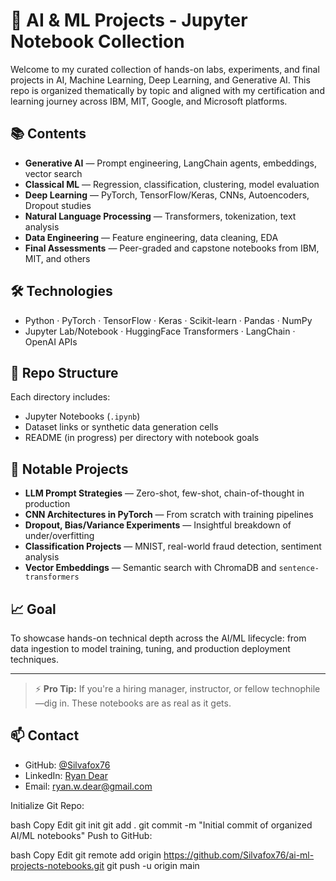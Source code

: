 # 🧠 AI & ML Projects - Jupyter Notebook Collection

Welcome to my curated collection of hands-on labs, experiments, and final projects in AI, Machine Learning, Deep Learning, and Generative AI. This repo is organized thematically by topic and aligned with my certification and learning journey across IBM, MIT, Google, and Microsoft platforms.

## 📚 Contents

- **Generative AI** — Prompt engineering, LangChain agents, embeddings, vector search
- **Classical ML** — Regression, classification, clustering, model evaluation
- **Deep Learning** — PyTorch, TensorFlow/Keras, CNNs, Autoencoders, Dropout studies
- **Natural Language Processing** — Transformers, tokenization, text analysis
- **Data Engineering** — Feature engineering, data cleaning, EDA
- **Final Assessments** — Peer-graded and capstone notebooks from IBM, MIT, and others

## 🛠️ Technologies

- Python · PyTorch · TensorFlow · Keras · Scikit-learn · Pandas · NumPy  
- Jupyter Lab/Notebook · HuggingFace Transformers · LangChain · OpenAI APIs

## 🧩 Repo Structure

Each directory includes:
- Jupyter Notebooks (`.ipynb`)
- Dataset links or synthetic data generation cells
- README (in progress) per directory with notebook goals

## 🤖 Notable Projects

- **LLM Prompt Strategies** — Zero-shot, few-shot, chain-of-thought in production
- **CNN Architectures in PyTorch** — From scratch with training pipelines
- **Dropout, Bias/Variance Experiments** — Insightful breakdown of under/overfitting
- **Classification Projects** — MNIST, real-world fraud detection, sentiment analysis
- **Vector Embeddings** — Semantic search with ChromaDB and `sentence-transformers`

## 📈 Goal

To showcase hands-on technical depth across the AI/ML lifecycle: from data ingestion to model training, tuning, and production deployment techniques.

---

> ⚡ **Pro Tip:** If you're a hiring manager, instructor, or fellow technophile—dig in. These notebooks are as real as it gets.

## 📫 Contact

- GitHub: [@Silvafox76](https://github.com/Silvafox76)
- LinkedIn: [Ryan Dear](https://www.linkedin.com/in/ryan-dear)
- Email: ryan.w.dear@gmail.com


Initialize Git Repo:

bash
Copy
Edit
git init
git add .
git commit -m "Initial commit of organized AI/ML notebooks"
Push to GitHub:

bash
Copy
Edit
git remote add origin https://github.com/Silvafox76/ai-ml-projects-notebooks.git
git push -u origin main
